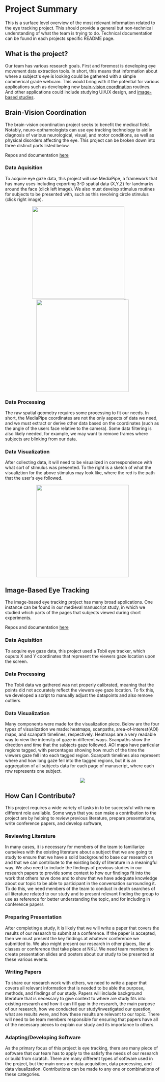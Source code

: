 # Project Summary
This is a surface level overview of the most relevant information related to the eye tracking project. This should provide a general but non-technical understanding of what the team is trying to do. Technical documentation can be found in each projects specific README page.

## What is the project?
Our team has various research goals. First and foremost is developing eye movement data extraction tools. In short, this means that information about where a subject's eye is looking could be gathered with a simple commerical grade webcam. This would bring with it the potential for various applications such as developing new [brain-vision coordination](##Brain-Vision-Coordination) routines. And other applications could include studying UI/UX design, and [image-based studies](##Image-Based-Eye-Tracking).

## Brain-Vision Coordination
The brain-vision coordination project seeks to benefit the medical field. Notably, neuro-opthamologists can use eye tracking technology to aid in diagnosis of various neurological, visual, and motor conditions, as well as physical disorders affecting the eye. This project can be broken down into three distinct parts listed below.

Repos and documentation [here](https://github.com/TylerEgloff/temp-readme/blob/main/projects/vision-brain-coordination.md)

### Data Aquisition
To acquire eye gaze data, this project will use MediaPipe, a framework that has many uses including exporting 3-D spatial data (X,Y,Z) for landmarks around the face (click left image). We also must develop stimulus routines for subjects to be presented with, such as this revolving circle stimulus (click right image).

<div align="center">
  <a href="/assets/project-summary/face-mesh.gif">
    <img src="/assets/project-summary/face-mesh-still.png" width="300"/>
  </a>
  &nbsp;&nbsp;&nbsp;&nbsp;&nbsp;&nbsp;
  <a href="/assets/project-summary/circle-stimulus.gif">
    <img src="/assets/project-summary/circle-stimulus-still.png" width="300"/>
  </a>
</div>

### Data Processing
The raw spatial geometry requires some processing to fit our needs. In short, the MediaPipe coordinates are not the only aspects of data we need, and we must extract or derive other data based on the coordinates (such as the angle of the users face relative to the camera). Some data filtering is also likely needed, for example, we may want to remove frames where subjects are blinking from our data.

### Data Visualization
After collecting data, it will need to be visualized in correspondence with what sort of stimulus was presented. To the right is a sketch of what the visualiztion for the above stimulus may look like, where the red is the path that the user's eye followed.

<div align="center">
  <img src="/assets/project-summary/circle-stimulus-visualized.png" width="300"/>
</div>

## Image-Based Eye Tracking
The image-based eye tracking project has many broad applications. One instance can be found in our medieval manuscript study, in which we studied which parts of the pages that subjects viewed during short experiments.

Repos and documentation [here](https://github.com/TylerEgloff/temp-readme/blob/main/projects/2024-medieval-manuscripts.md)

### Data Aquisition
To acquire eye gaze data, this project used a Tobii eye tracker, which ouputs X and Y coordinates that represent the viewers gaze location upon the screen. 

### Data Processing
The Tobii data we gathered was not properly calibrated, meaning that the points did not accurately reflect the viewers eye gaze location. To fix this, we developed a script to manually adjust the datapoints and also remove outliers. 

### Data Visualization
Many components were made for the visualization piece. Below are the four types of visualization we made: heatmaps, scanpaths, area-of-interest(AOI) maps, and scanpath timelines, respectively. Heatmaps are a very readable way to view the intensity of gaze in different ways. Scanpaths show the direction and time that the subjects gaze followed. AOI maps have particular regions tagged, with percentages showing how much of the time the viewers gaze fell into each tagged region. Scanpath timelines also represent where and how long gaze fell into the tagged regions, but it is an aggregation of all subjects data for each page of manuscript, where each row represents one subject.

<div align="center" style="white-space: nowrap;">
  <img src="/assets/project-summary/visualizations.jpg">
</div>

## How Can I Contribute?
This project requires a wide variety of tasks in to be successful with many different role available. Some ways that you can make a contribution to the project are by helping to review previous literature, prepare presentations, write conference papers, and develop software,  
### Reviewing Literature
In many cases, it is necessary for members of the team to familiarize ourselves with the existing literature about a subject that we are going to study to ensure that we have a solid background to base our research on and that we can contribute to the existing body of literature in a meaningful way. We also need to include the findings of previous studies in our research papers to provide some context to how our findings fit into the work that others have done and to show that we have adequate knowledge about our topic to be able to participant in the conversation surrounding it. To do this, we need members of the team to conduct in depth searches of all literature related to our study and to present relevant finding the group to use as reference for better understanding the topic, and for including in conference papers
### Preparing Presentation
After completing a study, it is likely that we will write a paper that covers the results of our research to submit at a conference. If the paper is accepted, then we must present the key findings at whatever conference we submitted to. We also might present our research in other places, like at classes or conference that take place at NKU. We need team members to create presentation slides and posters about our study to be presented at these various events.
### Writing Papers
To share our research work with others, we need to write a paper that covers all relevant information that is needed to be able the purpose, methods, and findings of our study. Papers will include background literature that is necessary to give context to where are study fits into existing research and how it can fill gap in the research, the main purpose of our research, how we conducted our study/investigated our question, what are results were, and how these results are relevant to our topic. There will need to be team members responsible for ensuring that papers have all of the necessary pieces to explain our study and its importance to others.
### Adapting/Developing Software
As the primary focus of this project is eye tracking, there are many piece of software that our team has to apply to the satisfy the needs of our research or build from scratch. There are many different types of software used in the project, but the main ones are data acquisition, data processing, and data visualization. Contributions can be made to any one or combinations of these categories.








